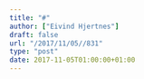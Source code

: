 ```yaml
---
title: "#"
author: ["Eivind Hjertnes"]
draft: false
url: "/2017/11/05//831"
type: "post"
date: 2017-11-05T01:00:00+01:00
---
```

